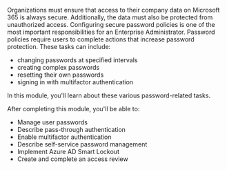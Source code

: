 Organizations must ensure that access to their company data on Microsoft 365 is always secure. Additionally, the data must also be protected from unauthorized access. Configuring secure password policies is one of the most important responsibilities for an Enterprise Administrator. Password policies require users to complete actions that increase password protection. These tasks can include:

 -  changing passwords at specified intervals
 -  creating complex passwords
 -  resetting their own passwords
 -  signing in with multifactor authentication

In this module, you'll learn about these various password-related tasks.

After completing this module, you'll be able to:

 -  Manage user passwords
 -  Describe pass-through authentication
 -  Enable multifactor authentication
 -  Describe self-service password management
 -  Implement Azure AD Smart Lockout
 -  Create and complete an access review
